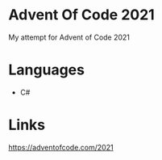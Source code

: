 # Advent Of Code 2021
My attempt for Advent of Code 2021
# Languages
* C#
# Links
https://adventofcode.com/2021
